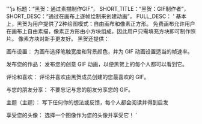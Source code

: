 '''js
  标题：“黑贺：通过素描制作GIF”，
  SHORT_TITLE：“黑贺：GIF制作者”，
  SHORT_DESC：“通过在画布上逐帧绘制来创建动画”，
  FULL_DESC： '
  基本上，黑贺为用户提供了2种绘图模式：自由画布和像素正方形。
  免费画布允许用户在画布上自由素描，像素正方形由小方块组成，因此用户只需填充方块即可制作照片。
  像素方块对新手更友好。
  黑贺还提供：

画布设置：
      为画布选择笔触宽度和背景颜色，并为 GIF 动画设置适当的帧速率。
      
发布您的作品：
      发布您的创意 GIF 动画，以便黑贺上的每个人都可以看到它。
      
评论和喜欢：
      评论并喜欢由黑贺成员创建的您最喜欢的 GIF。
      
与您的朋友分享：
      不要忘记与您的朋友分享您的 GIF。
      
主题（主题）：
      写下任何你的想法或反馈，每个人都会阅读并得到启发
      
享受您的头像：
      选择一个图像作为您的头像并享受它！
  `
```
